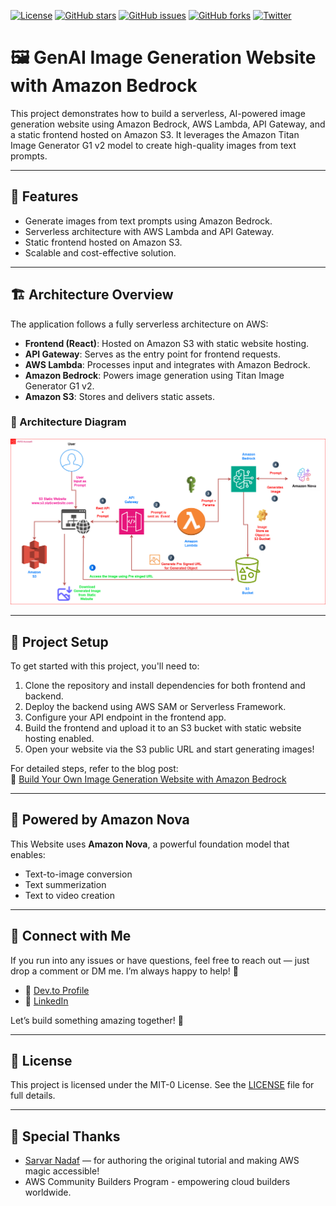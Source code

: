[![License](https://img.shields.io/badge/license-MIT-blue.svg)](LICENSE)
[![GitHub stars](https://img.shields.io/github/stars/simplynadaf/GenAI-Image-Generator.svg)](https://github.com/simplynadaf/GenAI-Image-Generator/stargazers)
[![GitHub issues](https://img.shields.io/github/issues/simplynadaf/GenAI-Image-Generator.svg)](https://github.com/simplynadaf/GenAI-Image-Generator/issues)
[![GitHub forks](https://img.shields.io/github/forks/simplynadaf/GenAI-Image-Generator.svg)](https://github.com/simplynadaf/GenAI-Image-Generator/network)
[![Twitter](https://img.shields.io/twitter/url/https/github.com/simplynadaf/GenAI-Image-Generator.svg?style=social)](https://twitter.com/intent/tweet?text=Check%20out%20this%20awesome%20project%20https://github.com/simplynadaf/GenAI-Image-Generator)

# 🖼️ GenAI Image Generation Website with Amazon Bedrock

This project demonstrates how to build a serverless, AI-powered image generation website using Amazon Bedrock, AWS Lambda, API Gateway, and a static frontend hosted on Amazon S3. It leverages the Amazon Titan Image Generator G1 v2 model to create high-quality images from text prompts.

---

## 🚀 Features

- Generate images from text prompts using Amazon Bedrock.
- Serverless architecture with AWS Lambda and API Gateway.
- Static frontend hosted on Amazon S3.
- Scalable and cost-effective solution.

---

## 🏗️ Architecture Overview

The application follows a fully serverless architecture on AWS:

- **Frontend (React)**: Hosted on Amazon S3 with static website hosting.
- **API Gateway**: Serves as the entry point for frontend requests.
- **AWS Lambda**: Processes input and integrates with Amazon Bedrock.
- **Amazon Bedrock**: Powers image generation using Titan Image Generator G1 v2.
- **Amazon S3**: Stores and delivers static assets.

### 📌 Architecture Diagram

![Final Architecture](Final%20Architecture.png)

---

## 🧰 Project Setup

To get started with this project, you'll need to:

1. Clone the repository and install dependencies for both frontend and backend.
2. Deploy the backend using AWS SAM or Serverless Framework.
3. Configure your API endpoint in the frontend app.
4. Build the frontend and upload it to an S3 bucket with static website hosting enabled.
5. Open your website via the S3 public URL and start generating images!

For detailed steps, refer to the blog post:  
📖 [Build Your Own Image Generation Website with Amazon Bedrock]([https://dev.to/sarvar_04](https://dev.to/aws-builders/build-your-own-genai-image-generation-website-with-amazon-nova-548d))

---

## 🧠 Powered by Amazon Nova

This Website uses **Amazon Nova**, a powerful foundation model that enables:

- Text-to-image conversion
- Text summerization
- Text to video creation 

---

## 🤝 Connect with Me

If you run into any issues or have questions, feel free to reach out — just drop a comment or DM me. I’m always happy to help! 🙌

- 🔗 [Dev.to Profile](https://dev.to/sarvar_04)  
- 💼 [LinkedIn](https://www.linkedin.com/in/sarvar04/)

Let’s build something amazing together! 🚀

---

## 📄 License

This project is licensed under the MIT-0 License. See the [LICENSE](LICENSE) file for full details.

---

## 🙏 Special Thanks

- [Sarvar Nadaf](https://dev.to/sarvar_04) — for authoring the original tutorial and making AWS magic accessible!
- AWS Community Builders Program - empowering cloud builders worldwide.
